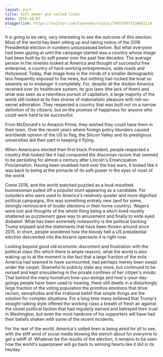 ```yaml
---
layout: post
title: Soft power and soiled linen
date: 2016-10-07
bloggerlink: https://twitter.com/tuxerman/status/784575977334661124
---
```


It is going to be very, very interesting to see the outcome of this election. Most of the world has been sitting up and taking notice of the 2016 Presidential election in numbers unsurpassed before. But what everyone had been gazing at until the campaign started was a country whose image had been built by its soft power over the past few decades: The average person in the nineties looked at America and thought of successful free enterprise, a country of hard-working entrepreneurs, wide roads and Hollywood. Today, that image lives in the minds of a smaller demographic less frequently exposed to the news, but nothing had rocked the boat so severely as to endanger it completely. For, despite all the disdain America received over its healthcare system, its gun laws (the lack of them) and what was seen as a relentless pursuit of capitalism, a large majority of the world still looked at its free shores of materialistic pleasure with not-so-secret admiration. They respected a country that was built not on a narrow definition of its citizens, but on the promise of happiness for anyone who could work hard to be successful. 

From McDonald's to Amazon Prime, they wished they could have them in their town. Over the recent years where foreign policy blunders caused worldwide opinion of the US to flag, the Silicon Valley and its prestigious universities did their part in keeping it flying.

When Americans elected their first black President, people respected a country that looked like it had conquered the draconian racism that seemed to be persisting for almost a century after Lincoln's Emancipation Proclamation. Having been snubbed hard over the Iraq wars, it looked like it was back to being at the pinnacle of its soft-power in the eyes of most of the world.

Come 2016, and the world watched puzzled as a loud-mouthed businessman pulled off a populist  stunt appearing as a candidate. For outsiders who were used to America's relatively quieter and more dignified political campaigns, this was something entirely new (and for some, strongly reminiscent of louder elections in their home country). Wagers were lost and thoughts of the whole thing being a short-lived novelty shattered as puzzlement gave way to amusement and finally to wide eyed disbelief. What has been extremely noteworthy is the political backing Trump enjoyed and the statements that have been thrown around since 2015. In short, people wondered how the bloody hell a US presidential election descended into the bizarre spectacle it is right now.

Looking beyond good old economic discontent and frustration with the political class (for which there is ample reason), what the world is also  waking up to at the moment is the fact that a large fraction of the evils America had seemed to have surmounted, had perhaps merely been swept under the carpet. Shameful to publicly state any more, but continued to be nursed and kept smouldering in the private confines of her citizen's minds: That behind the many humdrum how-you-doings and how's-your-day-goings people have been used to hearing, there still dwells in a disturbingly large fraction of the voting population the primitive emotions that drive racism, xenophobia and the irrational belief that simple things are the solution for complex situations. For a long time many believed that Trump's  straight-talking style offered the working class a breath of fresh air against the closet political faction that had regularly earned and betrayed their trust in Washington, but even the most hardcore of his supporters will have had their beliefs shaken with some of the recent incidents. 

For the rest of the world, America's soiled linen is being aired for all to see, with the stiff wind of social media blowing the stench about for everyone to get a whiff of. Whatever be the results of the election, it remains to be seen how the world's superpower will go back to winning hearts like it did in its heyday.
